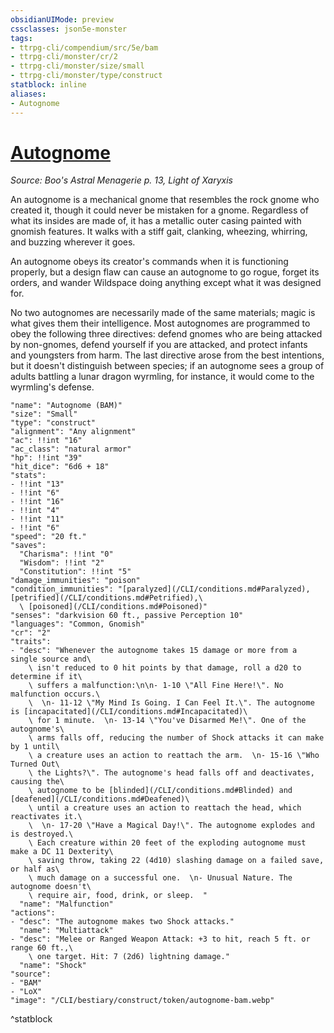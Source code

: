 ```yaml
---
obsidianUIMode: preview
cssclasses: json5e-monster
tags:
- ttrpg-cli/compendium/src/5e/bam
- ttrpg-cli/monster/cr/2
- ttrpg-cli/monster/size/small
- ttrpg-cli/monster/type/construct
statblock: inline
aliases:
- Autognome
---
```

# [Autognome](CLI/bestiary/construct/autognome-bam.md)
*Source: Boo's Astral Menagerie p. 13, Light of Xaryxis*  

An autognome is a mechanical gnome that resembles the rock gnome who created it, though it could never be mistaken for a gnome. Regardless of what its insides are made of, it has a metallic outer casing painted with gnomish features. It walks with a stiff gait, clanking, wheezing, whirring, and buzzing wherever it goes.

An autognome obeys its creator's commands when it is functioning properly, but a design flaw can cause an autognome to go rogue, forget its orders, and wander Wildspace doing anything except what it was designed for.

No two autognomes are necessarily made of the same materials; magic is what gives them their intelligence. Most autognomes are programmed to obey the following three directives: defend gnomes who are being attacked by non-gnomes, defend yourself if you are attacked, and protect infants and youngsters from harm. The last directive arose from the best intentions, but it doesn't distinguish between species; if an autognome sees a group of adults battling a lunar dragon wyrmling, for instance, it would come to the wyrmling's defense.

```statblock
"name": "Autognome (BAM)"
"size": "Small"
"type": "construct"
"alignment": "Any alignment"
"ac": !!int "16"
"ac_class": "natural armor"
"hp": !!int "39"
"hit_dice": "6d6 + 18"
"stats":
- !!int "13"
- !!int "6"
- !!int "16"
- !!int "4"
- !!int "11"
- !!int "6"
"speed": "20 ft."
"saves":
  "Charisma": !!int "0"
  "Wisdom": !!int "2"
  "Constitution": !!int "5"
"damage_immunities": "poison"
"condition_immunities": "[paralyzed](/CLI/conditions.md#Paralyzed), [petrified](/CLI/conditions.md#Petrified),\
  \ [poisoned](/CLI/conditions.md#Poisoned)"
"senses": "darkvision 60 ft., passive Perception 10"
"languages": "Common, Gnomish"
"cr": "2"
"traits":
- "desc": "Whenever the autognome takes 15 damage or more from a single source and\
    \ isn't reduced to 0 hit points by that damage, roll a d20 to determine if it\
    \ suffers a malfunction:\n\n- 1-10 \"All Fine Here!\". No malfunction occurs.\
    \  \n- 11-12 \"My Mind Is Going. I Can Feel It.\". The autognome is [incapacitated](/CLI/conditions.md#Incapacitated)\
    \ for 1 minute.  \n- 13-14 \"You've Disarmed Me!\". One of the autognome's\
    \ arms falls off, reducing the number of Shock attacks it can make by 1 until\
    \ a creature uses an action to reattach the arm.  \n- 15-16 \"Who Turned Out\
    \ the Lights?\". The autognome's head falls off and deactivates, causing the\
    \ autognome to be [blinded](/CLI/conditions.md#Blinded) and [deafened](/CLI/conditions.md#Deafened)\
    \ until a creature uses an action to reattach the head, which reactivates it.\
    \  \n- 17-20 \"Have a Magical Day!\". The autognome explodes and is destroyed.\
    \ Each creature within 20 feet of the exploding autognome must make a DC 11 Dexterity\
    \ saving throw, taking 22 (4d10) slashing damage on a failed save, or half as\
    \ much damage on a successful one.  \n- Unusual Nature. The autognome doesn't\
    \ require air, food, drink, or sleep.  "
  "name": "Malfunction"
"actions":
- "desc": "The autognome makes two Shock attacks."
  "name": "Multiattack"
- "desc": "Melee or Ranged Weapon Attack: +3 to hit, reach 5 ft. or range 60 ft.,\
    \ one target. Hit: 7 (2d6) lightning damage."
  "name": "Shock"
"source":
- "BAM"
- "LoX"
"image": "/CLI/bestiary/construct/token/autognome-bam.webp"
```
^statblock